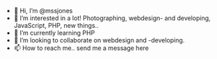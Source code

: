 - 👋 Hi, I’m @mssjones
- 👀 I’m interested in a lot! Photographing, webdesign- and developing, JavaScript, PHP, new things..
- 🌱 I’m currently learning PHP
- 💞️ I’m looking to collaborate on webdesign and -developing.
- 📫 How to reach me.. send me a message here

<!---
mssjones/mssjones is a ✨ special ✨ repository because its `README.md` (this file) appears on your GitHub profile.
You can click the Preview link to take a look at your changes.
--->
